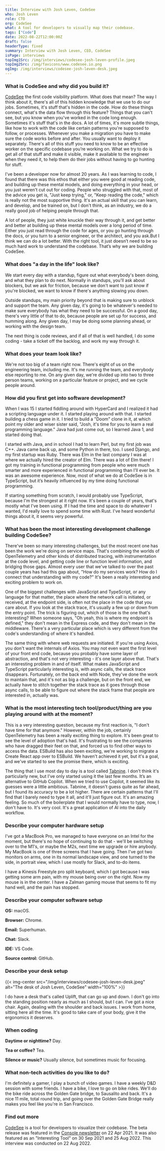 ```yaml
---
title: Interview with Josh Leven, CodeSee
who: Josh Leven
role: CTO
org: CodeSee
what: A tool for developers to visually map their codebase.
tags: ["Code"]
date: 2022-08-22T12:00:00Z
draft: false
headerType: fixed
summary: Interview with Josh Leven, CEO, CodeSee
isPage: interviews
topImg1Src: /img/interviews/codesee-josh-leven-profile.jpeg
topImg2Src: /img/favicons/www.codesee.io.png
ogImg: /img/interviews/codesee-josh-leven-desk.jpeg
---
```


### What is CodeSee and why did you build it?

[CodeSee](https://www.codesee.io/) the first code visibility platform. What does
that mean? The way I think about it, there's all of this hidden knowledge that
we use to do our jobs. Sometimes, it's stuff that's hidden in the code. How do
these things connect, what's the data flow through this feature? Things that you
can't see, but you know when you've worked in the code long enough. Sometimes
it's stuff that's in the docs. A lot of times, it's more subtle things, like how
to work with the code like certain patterns you're supposed to follow, or
processes. Whenever you make a migration you have to make sure the code works
before and after. You usually want to deploy it separately. There's all of this
stuff you need to know to be an effective worker on the specific codebase you’re
working on. What we try to do is get all of that stuff and make it visible, make
it available to the engineer when they need it, to help them do their jobs
without having to go hunting for stuff.

I've been a developer now for almost 20 years. As I was learning to code, I
found that there was this ethos that either you were good at reading code, and
building up these mental models, and doing everything in your head, or you just
weren't cut out for coding. People who struggled with that, most of the advice
you get is, "Just keep trying," or, "Keep reading the code," which is really not
the most supportive thing. It's an actual skill that you can learn, and develop,
and be trained on, but I don't think, as an industry, we do a really good job of
helping people through that.

A lot of people, they just white knuckle their way through it, and get better
and better at building up these mental models over a long period of time. Either
you just read through the code for ages, or you go hunting through the docs, or
you turn to a senior engineer, or the architect, and you ask.But I think we can
do a lot better. With the right tool, it just doesn’t need to be so much hard
work to understand the codebase. That’s why we are building CodeSee. 

### What does "a day in the life" look like?

We start every day with a standup, figure out what everybody's been doing, and
what they plan to do next. Normally in standups, you'll ask about blockers, but
we ask for friction, because we don't want to just know if you're blocked, we
want to know if there's anything slowing you down. 

Outside standups, my main priority beyond that is making sure to unblock and
support the team. Any given day, it's going to be whatever's needed to make sure
everybody has what they need to be successful. On a good day, there's very
little of that to do, because people are set up for success, and humming along.
Any given day, I may be doing some planning ahead, or working with the design
team.

The next thing is code reviews, and if all of that is well handled, I do some
coding - take a ticket off the backlog, and work my way through it.

### What does your team look like?

We're not too big of a team right now. There's eight of us on the engineering
team, including me. It's me running the team, and everybody else reporting to
me. On any given day, we're divided up into two to three person teams, working
on a particular feature or project, and we cycle people around.

### How did you first get into software development?

When I was 15 I started fiddling around with HyperCard and I realized it had a
scripting language under it. I started playing around with that. I started
building a chess game in it. I tried to build a "Doom" clone in it, at which
point my older and wiser sister said, "Josh, it's time for you to learn a real
programming language." Java had just come out, so I learned Java 1, and started
doing that.

I started with Java, and in school I had to learn Perl, but my first job was
C++. Java came back up, and some Python in there, too. I used Django, and my
first startup was Ruby. There was Elm in the last company I was at where we
actually hired the creator of Elm. There was a lot of Elm there! I got my
training in functional programming from people who were much smarter and more
experienced in functional programming than I'll ever be. It was an awesome
experience. Now, most of what we do at CodeSee is in TypeScript, but it’s
heavily influenced by my time doing functional programming.

If starting something from scratch, I would probably use TypeScript, because I'm
the strongest at it right now. It's been a couple of years, that's mostly what
I've been using. If I had the time and space to do whatever I wanted, I'd really
love to spend some time with Rust. I've heard wonderful things about it, it
seems very powerful.

### What has been the most interesting development challenge building CodeSee?

There've been so many interesting challenges, but the most recent one has been
the work we're doing on service maps. That's combining the worlds of
OpenTelemetry and other kinds of distributed tracing, with instrumentation at
the code level, and getting code line or function level information, and
bridging those gaps. Almost every user that we've talked to over the past couple
years has had this gap about, "How do my services work? How do I connect that
understanding with my code?" It's been a really interesting and exciting problem
to work on.

One of the biggest challenges with JavaScript and TypeScript, or any language
for that matter, the place where the network call is initiated, or received, at
the endpoint side, is often not the place in the code that you care about. If
you look at the stack trace, it's usually a few up or down from the entry point.
The trick is figuring out, which of those is the one that's interesting? When
someone says, "Oh yeah, this is where my endpoint is defined," they don't mean
in the Express code, and they don't mean in the middleware. There's a very
particular place which is very different from the code's understanding of where
it's handled.

The same thing with where web requests are initiated. If you're using Axios, you
don't want the internals of Axios. You may not even want the first level of your
front end code, because you probably have some layer of abstraction, and that's
not very interesting - it's one layer above that. That's an interesting problem
in and of itself. What makes JavaScript and TypeScript particularly interesting
is, with async calls, the stack trace disappears. Fortunately, on the back end
with Node, they've done the work to maintain that, and it's not as big a
challenge, but on the front end, we actually have to stitch together the stack
trace as it goes through those async calls, to be able to figure out where the
stack frame that people are interested in, actually was.

### What is the most interesting tech tool/product/thing are you playing around with at the moment?

This is a very interesting question, because my first reaction is, "I don't have
time for that anymore." However, within the job, certainly OpenTelemetry has
been a really exciting thing to explore. It's been great to see the level of
adoption that's had. It's frustrating to see the companies who have dragged
their feet on that, and forced us to find other ways to access the data. ESBuild
has also been exciting, we're working to migrate a Create React app over to
ESBuild. We haven't achieved it yet, but it's a goal, and we've started to see
the promise there, which is exciting.

The thing that I use most day to day is a tool called
[Tabnine](https://www.tabnine.com/). I don't think it's particularly new, but
I've only started using it the last few months. It’s an alternative to GitHub
Copilot. When we tried to use Copilot, it seemed like its guesses were a little
ambitious. Tabnine, it doesn't guess quite as far ahead, but I found its
accuracy to be a lot higher. There are certain patterns that I'll find that I
barely need to type it all, and it'll just figure out. It's an amazing feeling.
So much of the boilerplate that I would normally have to type, now, I don't have
to. It's very cool. It's a great application of AI into the daily workflow. 

### Describe your computer hardware setup

I've got a MacBook Pro, we managed to have everyone on an Intel for the moment,
but there's no hope of continuing to do that - we'll be switching over to the
M1's, or maybe the M2s, next time we upgrade or hire anybody. My MacBook is one
of three screens that I have going. Then I've got two monitors on arms, one in
its normal landscape view, and one turned to the side, in portrait view, which I
use mostly for Slack, and to-do items.

I have a Kinesis Freestyle pro split keyboard, which I got because I was getting
some arm pain, with my mouse being over on the right. Now my mouse is in the
center. I have a Zalman gaming mouse that seems to fit my hand well, and the
pain has stopped.

### Describe your computer software setup

**OS:** macOS.

**Browser:** Chrome.

**Email:** Superhuman.

**Chat:** Slack.

**IDE:** VS Code.

**Source control:** GitHub.

### Describe your desk setup

{{< img-center src="/img/interviews/codesee-josh-leven-desk.jpeg" alt="The desk of Josh Leven, CodeSee" width="100%" >}}

I do have a desk that's called Uplift, that can go up and down. I don't go into
the standing position nearly as much as I should, but I can. I've got a nice
chair. Again, dealing with the shoulder and back issues. I work from home,
sitting here all the time. It's good to take care of your body, give it the
ergonomics it deserves.

### When coding

**Daytime or nighttime?** Day.

**Tea or coffee?** Tea.

**Silence or music?** Usually silence, but sometimes music for focusing.

### What non-tech activities do you like to do?

I'm definitely a gamer, I play a bunch of video games. I have a weekly D&D
session with some friends. I have a bike, I love to go on bike rides. We'll do
the bike ride across the Golden Gate bridge, to Sausalito and back. It's a nice
11 mile, total round trip, and going over the Golden Gate Bridge really makes
you feel like you're in San Francisco.

### Find out more

[CodeSee](https://www.codesee.io/) is a tool for developers to visualize their
codebase. The beta release was featured in the [Console
newsletter](https://console.dev) on 22 Apr 2021. It was also featured as an
"Interesting Tool" on 30 Sep 2021 and 25 Aug 2022. This interview was conducted
on 22 Aug 2022.
